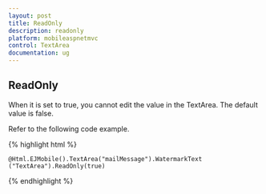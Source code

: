 ```yaml
---
layout: post
title: ReadOnly
description: readonly
platform: mobileaspnetmvc
control: TextArea
documentation: ug
---
```


## ReadOnly

When it is set to true, you cannot edit the value in the TextArea. The default value is false.

Refer to the following code example.

{% highlight html %}



    @Html.EJMobile().TextArea("mailMessage").WatermarkText ("TextArea").ReadOnly(true)



{% endhighlight %}



